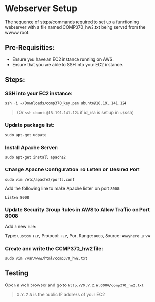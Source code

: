 # Webserver Setup

The sequence of steps/commands required to set up a functioning webserver with a file named COMP370_hw2.txt being served from the wwww root.

## Pre-Requisities: 

- Ensure you have an EC2 instance running on AWS.
- Ensure that you are able to SSH into your EC2 instance.

## Steps: 

### SSH into your EC2 instance: 

  `ssh -i ~/Downloads/comp370_key.pem ubuntu@18.191.141.124`

  > (Or `ssh ubuntu@18.191.141.124` if id_rsa is set up in ~/.ssh)

### Update package list: 

  `sudo apt-get udpate`

### Install Apache Server: 

  `sudo apt-get install apache2`

### Change Apache Configuration To Listen on Desired Port

  `sudo vim /etc/apache2/ports.conf`

  Add the following line to make Apache listen on port `8008`:

  `Listen 8008`

### Update Security Group Rules in AWS to Allow Traffic on Port 8008

  Add a new rule:
  
  Type: `Custom TCP`, Protocol: `TCP`, Port Range: `8008`, Source: `Anwyhere IPv4`

### Create and write the COMP370_hw2 file:

 `sudo vim /var/www/html/comp370_hw2.txt`

## Testing

  Open a web browser and go to `http://X.Y.Z.W:8008/comp370_hw2.txt`

  > `X.Y.Z.W` is the public IP address of your EC2


